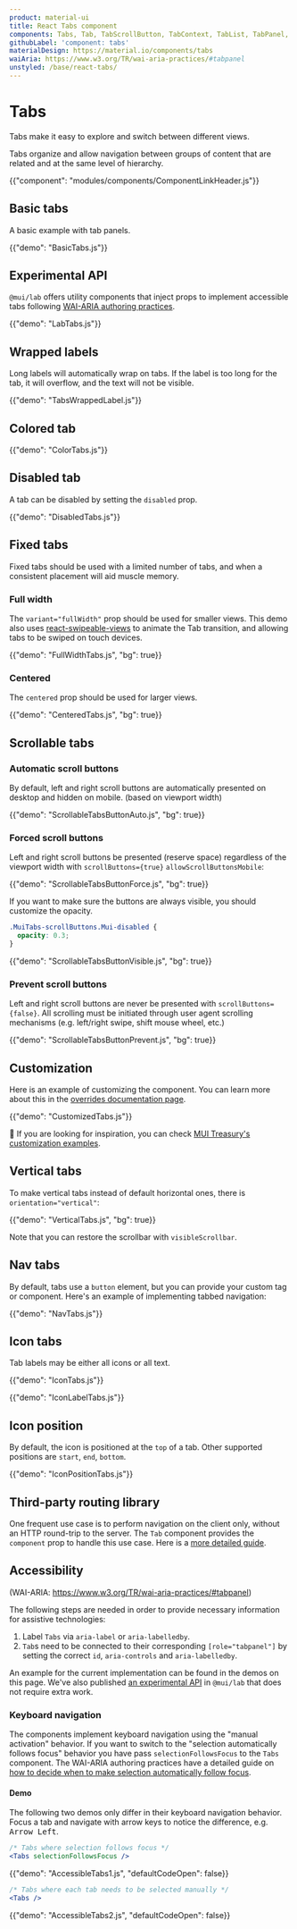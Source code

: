 ```yaml
---
product: material-ui
title: React Tabs component
components: Tabs, Tab, TabScrollButton, TabContext, TabList, TabPanel, TabsUnstyled, TabUnstyled, TabPanelUnstyled, TabsListUnstyled
githubLabel: 'component: tabs'
materialDesign: https://material.io/components/tabs
waiAria: https://www.w3.org/TR/wai-aria-practices/#tabpanel
unstyled: /base/react-tabs/
---
```


# Tabs

<p class="description">Tabs make it easy to explore and switch between different views.</p>

Tabs organize and allow navigation between groups of content that are related and at the same level of hierarchy.

{{"component": "modules/components/ComponentLinkHeader.js"}}

## Basic tabs

A basic example with tab panels.

{{"demo": "BasicTabs.js"}}

## Experimental API

`@mui/lab` offers utility components that inject props to implement accessible tabs
following [WAI-ARIA authoring practices](https://www.w3.org/TR/wai-aria-practices/#tabpanel).

{{"demo": "LabTabs.js"}}

## Wrapped labels

Long labels will automatically wrap on tabs.
If the label is too long for the tab, it will overflow, and the text will not be visible.

{{"demo": "TabsWrappedLabel.js"}}

## Colored tab

{{"demo": "ColorTabs.js"}}

## Disabled tab

A tab can be disabled by setting the `disabled` prop.

{{"demo": "DisabledTabs.js"}}

## Fixed tabs

Fixed tabs should be used with a limited number of tabs, and when a consistent placement will aid muscle memory.

### Full width

The `variant="fullWidth"` prop should be used for smaller views.
This demo also uses [react-swipeable-views](https://github.com/oliviertassinari/react-swipeable-views) to animate the Tab transition, and allowing tabs to be swiped on touch devices.

{{"demo": "FullWidthTabs.js", "bg": true}}

### Centered

The `centered` prop should be used for larger views.

{{"demo": "CenteredTabs.js", "bg": true}}

## Scrollable tabs

### Automatic scroll buttons

By default, left and right scroll buttons are automatically presented on desktop and hidden on mobile. (based on viewport width)

{{"demo": "ScrollableTabsButtonAuto.js", "bg": true}}

### Forced scroll buttons

Left and right scroll buttons be presented (reserve space) regardless of the viewport width with `scrollButtons={true}` `allowScrollButtonsMobile`:

{{"demo": "ScrollableTabsButtonForce.js", "bg": true}}

If you want to make sure the buttons are always visible, you should customize the opacity.

```css
.MuiTabs-scrollButtons.Mui-disabled {
  opacity: 0.3;
}
```

{{"demo": "ScrollableTabsButtonVisible.js", "bg": true}}

### Prevent scroll buttons

Left and right scroll buttons are never be presented with `scrollButtons={false}`.
All scrolling must be initiated through user agent scrolling mechanisms (e.g. left/right swipe, shift mouse wheel, etc.)

{{"demo": "ScrollableTabsButtonPrevent.js", "bg": true}}

## Customization

Here is an example of customizing the component.
You can learn more about this in the [overrides documentation page](/material-ui/customization/how-to-customize/).

{{"demo": "CustomizedTabs.js"}}

🎨 If you are looking for inspiration, you can check [MUI Treasury's customization examples](https://mui-treasury.com/styles/tabs/).

## Vertical tabs

To make vertical tabs instead of default horizontal ones, there is `orientation="vertical"`:

{{"demo": "VerticalTabs.js", "bg": true}}

Note that you can restore the scrollbar with `visibleScrollbar`.

## Nav tabs

By default, tabs use a `button` element, but you can provide your custom tag or component. Here's an example of implementing tabbed navigation:

{{"demo": "NavTabs.js"}}

## Icon tabs

Tab labels may be either all icons or all text.

{{"demo": "IconTabs.js"}}

{{"demo": "IconLabelTabs.js"}}

## Icon position

By default, the icon is positioned at the `top` of a tab. Other supported positions are `start`, `end`, `bottom`.

{{"demo": "IconPositionTabs.js"}}

## Third-party routing library

One frequent use case is to perform navigation on the client only, without an HTTP round-trip to the server.
The `Tab` component provides the `component` prop to handle this use case.
Here is a [more detailed guide](/material-ui/guides/routing/#tabs).

## Accessibility

(WAI-ARIA: https://www.w3.org/TR/wai-aria-practices/#tabpanel)

The following steps are needed in order to provide necessary information for assistive technologies:

1. Label `Tabs` via `aria-label` or `aria-labelledby`.
2. `Tab`s need to be connected to their
   corresponding `[role="tabpanel"]` by setting the correct `id`, `aria-controls` and `aria-labelledby`.

An example for the current implementation can be found in the demos on this page. We've also published [an experimental API](#experimental-api) in `@mui/lab` that does not require
extra work.

### Keyboard navigation

The components implement keyboard navigation using the "manual activation" behavior. If you want to switch to the
"selection automatically follows focus" behavior you have pass `selectionFollowsFocus` to the `Tabs` component. The WAI-ARIA authoring practices have a detailed guide on [how to decide when to make selection automatically follow focus](https://www.w3.org/TR/wai-aria-practices/#kbd_selection_follows_focus).

#### Demo

The following two demos only differ in their keyboard navigation behavior.
Focus a tab and navigate with arrow keys to notice the difference, e.g. <kbd class="key">Arrow Left</kbd>.

```jsx
/* Tabs where selection follows focus */
<Tabs selectionFollowsFocus />
```

{{"demo": "AccessibleTabs1.js", "defaultCodeOpen": false}}

```jsx
/* Tabs where each tab needs to be selected manually */
<Tabs />
```

{{"demo": "AccessibleTabs2.js", "defaultCodeOpen": false}}
